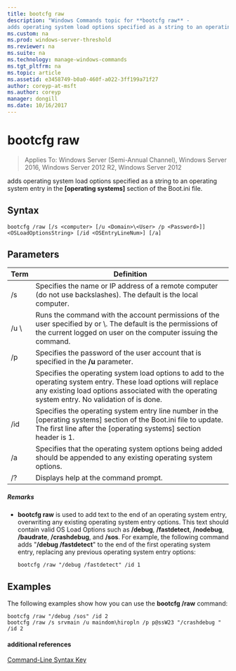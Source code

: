 ```yaml
---
title: bootcfg raw
description: "Windows Commands topic for **bootcfg raw** - 
adds operating system load options specified as a string to an operating system entry in the **[operating systems]** section of the Boot.ini file."
ms.custom: na
ms.prod: windows-server-threshold
ms.reviewer: na
ms.suite: na
ms.technology: manage-windows-commands
ms.tgt_pltfrm: na
ms.topic: article
ms.assetid: e3458749-b0a0-460f-a022-3ff199a71f27
author: coreyp-at-msft
ms.author: coreyp
manager: dongill
ms.date: 10/16/2017
---
```

# bootcfg raw

>Applies To: Windows Server (Semi-Annual Channel), Windows Server 2016, Windows Server 2012 R2, Windows Server 2012

adds operating system load options specified as a string to an operating system entry in the **[operating systems]** section of the Boot.ini file.

## Syntax
```
bootcfg /raw [/s <computer> [/u <Domain>\<User> /p <Password>]] <OSLoadOptionsString> [/id <OSEntryLineNum>] [/a]
```
## Parameters
|Term|Definition|
|----|-------|
|/s <computer>|Specifies the name or IP address of a remote computer (do not use backslashes). The default is the local computer.|
|/u <Domain> \\<User>|Runs the command with the account permissions of the user specified by <User> or <Domain>\\<User>. The default is the permissions of the current logged on user on the computer issuing the command.|
|/p <Password>|Specifies the password of the user account that is specified in the **/u** parameter.|
|<OSLoadOptionsString>|Specifies the operating system load options to add to the operating system entry. These load options will replace any existing load options associated with the operating system entry. No validation of <OSLoadOptions> is done.|
|/id <OSEntryLineNum>|Specifies the operating system entry line number in the [operating systems] section of the Boot.ini file to update. The first line after the [operating systems] section header is 1.|
|/a|Specifies that the operating system options being added should be appended to any existing operating system options.|
|/?|Displays help at the command prompt.|
##### Remarks
-   **bootcfg raw** is used to add text to the end of an operating system entry, overwriting any existing operating system entry options. This text should contain valid OS Load Options such as **/debug**, **/fastdetect**, **/nodebug**, **/baudrate**, **/crashdebug**, and **/sos**. For example, the following command adds "**/debug /fastdetect**" to the end of the first operating system entry, replacing any previous operating system entry options:
    ```
    bootcfg /raw "/debug /fastdetect" /id 1
    ```
## <a name="BKMK_examples"></a>Examples
The following examples show how you can use the **bootcfg /raw** command:
```
bootcfg /raw "/debug /sos" /id 2
bootcfg /raw /s srvmain /u maindom\hiropln /p p@ssW23 "/crashdebug " /id 2
```
#### additional references
[Command-Line Syntax Key](command-line-syntax-key.md)
